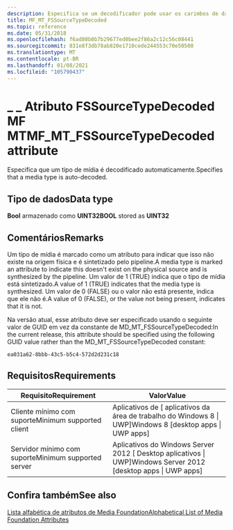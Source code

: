 ```yaml
---
description: Especifica se um decodificador pode usar os carimbos de data/hora (DTS) ao definir carimbos de data/hora.
title: MF_MT_FSSourceTypeDecoded
ms.topic: reference
ms.date: 05/31/2018
ms.openlocfilehash: f6ad80b0b7b29677ed0bee2f86a2c12c56c08441
ms.sourcegitcommit: 831e8f3db78ab820e1710cede244553c70e50500
ms.translationtype: MT
ms.contentlocale: pt-BR
ms.lasthandoff: 01/08/2021
ms.locfileid: "105790437"
---
```

# <a name="mf_mt_fssourcetypedecoded-attribute"></a><span data-ttu-id="cea97-103">\_ \_ Atributo FSSourceTypeDecoded MF MT</span><span class="sxs-lookup"><span data-stu-id="cea97-103">MF\_MT\_FSSourceTypeDecoded attribute</span></span>

<span data-ttu-id="cea97-104">Especifica que um tipo de mídia é decodificado automaticamente.</span><span class="sxs-lookup"><span data-stu-id="cea97-104">Specifies that a media type is auto-decoded.</span></span>

## <a name="data-type"></a><span data-ttu-id="cea97-105">Tipo de dados</span><span class="sxs-lookup"><span data-stu-id="cea97-105">Data type</span></span>

<span data-ttu-id="cea97-106">**Bool** armazenado como **UINT32**</span><span class="sxs-lookup"><span data-stu-id="cea97-106">**BOOL** stored as **UINT32**</span></span>


## <a name="remarks"></a><span data-ttu-id="cea97-107">Comentários</span><span class="sxs-lookup"><span data-stu-id="cea97-107">Remarks</span></span>
<span data-ttu-id="cea97-108">Um tipo de mídia é marcado como um atributo para indicar que isso não existe na origem física e é sintetizado pelo pipeline.</span><span class="sxs-lookup"><span data-stu-id="cea97-108">A media type is marked an attribute to indicate this doesn't exist on the physical source and is synthesized by the pipeline.</span></span> <span data-ttu-id="cea97-109">Um valor de 1 (TRUE) indica que o tipo de mídia está sintetizado.</span><span class="sxs-lookup"><span data-stu-id="cea97-109">A value of 1 (TRUE) indicates that the media type is synthesized.</span></span> <span data-ttu-id="cea97-110">Um valor de 0 (FALSE) ou o valor não está presente, indica que ele não é.</span><span class="sxs-lookup"><span data-stu-id="cea97-110">A value of 0 (FALSE), or the value not being present, indicates that it is not.</span></span>

<span data-ttu-id="cea97-111">Na versão atual, esse atributo deve ser especificado usando o seguinte valor de GUID em vez da constante de MD_MT_FSSourceTypeDecoded:</span><span class="sxs-lookup"><span data-stu-id="cea97-111">In the current release, this attribute should be specified using the following GUID value rather than the MD_MT_FSSourceTypeDecoded constant:</span></span>

```ea031a62-8bbb-43c5-b5c4-572d2d231c18```


## <a name="requirements"></a><span data-ttu-id="cea97-112">Requisitos</span><span class="sxs-lookup"><span data-stu-id="cea97-112">Requirements</span></span>



| <span data-ttu-id="cea97-113">Requisito</span><span class="sxs-lookup"><span data-stu-id="cea97-113">Requirement</span></span> | <span data-ttu-id="cea97-114">Valor</span><span class="sxs-lookup"><span data-stu-id="cea97-114">Value</span></span> |
|-------------------------------------|------------------------------------------------------------------------------------|
| <span data-ttu-id="cea97-115">Cliente mínimo com suporte</span><span class="sxs-lookup"><span data-stu-id="cea97-115">Minimum supported client</span></span><br/> | <span data-ttu-id="cea97-116">Aplicativos de \[ aplicativos da área de trabalho do Windows 8 \| UWP\]</span><span class="sxs-lookup"><span data-stu-id="cea97-116">Windows 8 \[desktop apps \| UWP apps\]</span></span><br/>                                  |
| <span data-ttu-id="cea97-117">Servidor mínimo com suporte</span><span class="sxs-lookup"><span data-stu-id="cea97-117">Minimum supported server</span></span><br/> | <span data-ttu-id="cea97-118">Aplicativos do Windows Server 2012 \[ Desktop aplicativos \| UWP\]</span><span class="sxs-lookup"><span data-stu-id="cea97-118">Windows Server 2012 \[desktop apps \| UWP apps\]</span></span><br/>                        |



## <a name="see-also"></a><span data-ttu-id="cea97-119">Confira também</span><span class="sxs-lookup"><span data-stu-id="cea97-119">See also</span></span>

<dl> <dt>

[<span data-ttu-id="cea97-120">Lista alfabética de atributos de Media Foundation</span><span class="sxs-lookup"><span data-stu-id="cea97-120">Alphabetical List of Media Foundation Attributes</span></span>](alphabetical-list-of-media-foundation-attributes.md)
</dt> </dl>

 

 




